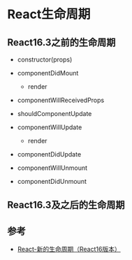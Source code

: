 # React生命周期

## React16.3之前的生命周期

- constructor(props)

- componentDidMount

  - render

- componentWillReceivedProps

- shouldComponentUpdate

- componentWillUpdate

  - render

- componentDidUpdate

- componentWillUnmount

- componentDidUnmount

## React16.3及之后的生命周期


## 参考
- [React-新的生命周期（React16版本）](https://segmentfault.com/a/1190000016617400)